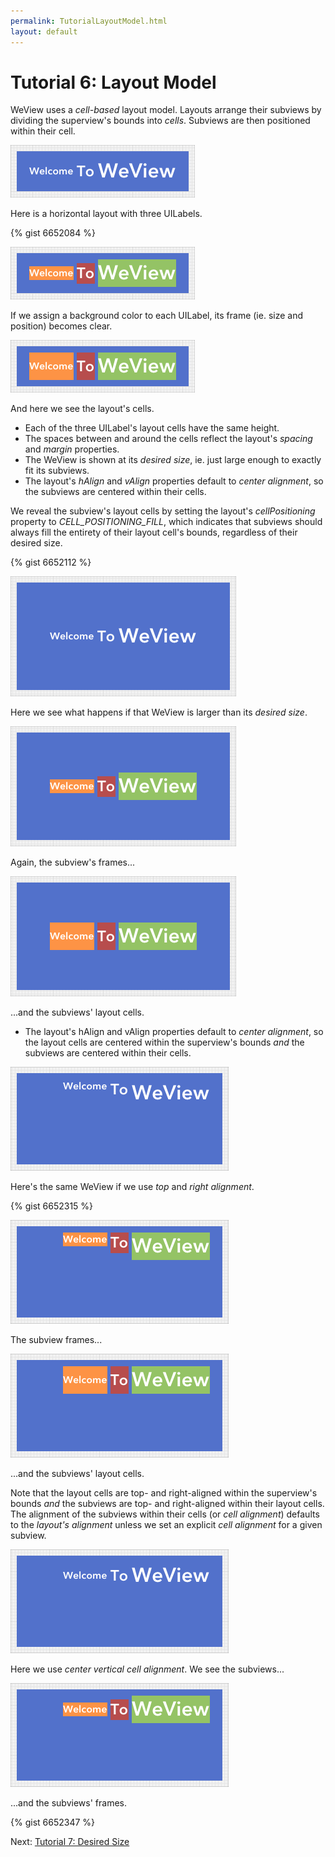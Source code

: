 ```yaml
---
permalink: TutorialLayoutModel.html
layout: default
---
```


Tutorial 6: Layout Model
==

<!-- TEMPLATE START -->

WeView uses a _cell-based_ layout model.  Layouts arrange their subviews by dividing the superview's bounds into _cells_.  Subviews are then positioned within their cell.

![Layout Snapshot](images/snapshot-D6C32D2A-FAD5-4C82-A0CB-B2EBDEC05D6A-24400-0006B8654F081079-2.png)

Here is a horizontal layout with three UILabels.

{% gist 6652084 %}

![Layout Snapshot](images/snapshot-D6C32D2A-FAD5-4C82-A0CB-B2EBDEC05D6A-24400-0006B8654F081079-0.png)

If we assign a background color to each UILabel, its frame (ie. size and position) becomes clear.

![Layout Snapshot](images/snapshot-D6C32D2A-FAD5-4C82-A0CB-B2EBDEC05D6A-24400-0006B8654F081079-1.png)

And here we see the layout's cells.  

* Each of the three UILabel's layout cells have the same height.  
* The spaces between and around the cells reflect the layout's _spacing_ and _margin_ properties.
* The WeView is shown at its _desired size_, ie. just large enough to exactly fit its subviews. 
* The layout's _hAlign_ and _vAlign_ properties default to _center alignment_, so the subviews are centered within their cells.

We reveal the subview's layout cells by setting the layout's _cellPositioning_ property to _CELL\_POSITIONING\_FILL_, which indicates that subviews should always fill the entirety of their layout cell's bounds, regardless of their desired size.

{% gist 6652112 %}

![Layout Snapshot](images/snapshot-A860D437-A8EF-45D9-A244-4EFC0823760E-24450-0006B86DF09ECDD4-2.png)

Here we see what happens if that WeView is larger than its _desired size_.

![Layout Snapshot](images/snapshot-A860D437-A8EF-45D9-A244-4EFC0823760E-24450-0006B86DF09ECDD4-0.png)

Again, the subview's frames...

![Layout Snapshot](images/snapshot-A860D437-A8EF-45D9-A244-4EFC0823760E-24450-0006B86DF09ECDD4-1.png)

...and the subviews' layout cells.

* The layout's hAlign and vAlign properties default to _center alignment_, so the layout cells are centered within the superview's bounds _and_ the subviews are centered within their cells.

![Layout Snapshot](images/snapshot-7631E416-9BF3-46A7-BE24-063EE031FDF4-26301-0006BB19FB8F2B8B-4.png)

Here's the same WeView if we use _top_ and _right alignment_.

{% gist 6652315 %}

![Layout Snapshot](images/snapshot-7631E416-9BF3-46A7-BE24-063EE031FDF4-26301-0006BB19FB8F2B8B-0.png)

The subview frames...

![Layout Snapshot](images/snapshot-7631E416-9BF3-46A7-BE24-063EE031FDF4-26301-0006BB19FB8F2B8B-1.png)

...and the subviews' layout cells.

Note that the layout cells are top- and right-aligned within the superview's bounds _and_ the subviews are top- and right-aligned within their layout cells.  The alignment of the subviews within their cells (or _cell alignment_) defaults to the _layout's alignment_ unless we set an explicit _cell alignment_ for a given subview.

![Layout Snapshot](images/snapshot-7631E416-9BF3-46A7-BE24-063EE031FDF4-26301-0006BB19FB8F2B8B-3.png)

Here we use _center vertical cell alignment_.  We see the subviews...

![Layout Snapshot](images/snapshot-7631E416-9BF3-46A7-BE24-063EE031FDF4-26301-0006BB19FB8F2B8B-2.png)

...and the subviews' frames.

{% gist 6652347 %}



<!-- TEMPLATE END -->

Next\: [Tutorial 7: Desired Size](TutorialDesiredSize.html)